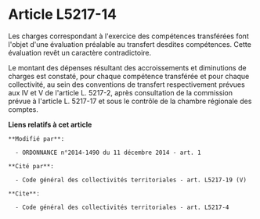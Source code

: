 # Article L5217-14

Les charges correspondant à l'exercice des compétences transférées font l'objet d'une évaluation préalable au transfert
desdites compétences. Cette évaluation revêt un caractère contradictoire. 

Le montant des dépenses résultant des accroissements et diminutions de charges est constaté, pour chaque compétence
transférée et pour chaque collectivité, au sein des conventions de transfert respectivement prévues aux IV et V de l'article
L. 5217-2, après consultation de la commission prévue à l'article L. 5217-17 et sous le contrôle de la chambre régionale des
comptes.

**Liens relatifs à cet article**

	**Modifié par**:

	  - ORDONNANCE n°2014-1490 du 11 décembre 2014 - art. 1

	**Cité par**:

	  - Code général des collectivités territoriales - art. L5217-19 (V)

	**Cite**:

	  - Code général des collectivités territoriales - art. L5217-4
